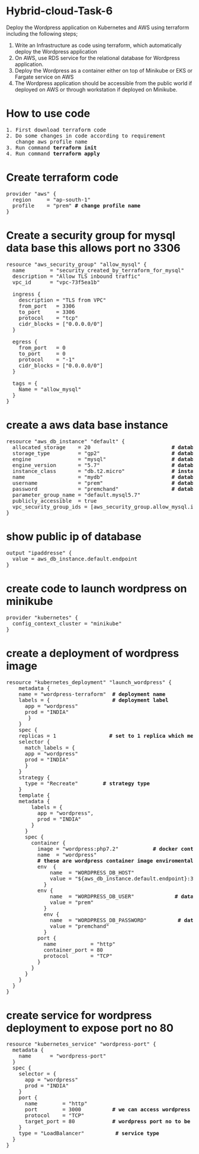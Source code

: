 # Hybrid-cloud-Task-6
Deploy the Wordpress application on Kubernetes and AWS using terraform including the following steps;

1.  Write an Infrastructure as code using terraform, which automatically deploy the Wordpress application
2.  On AWS, use RDS service for the relational database for Wordpress application.
3. Deploy the Wordpress as a container either on top of Minikube or EKS or Fargate service on AWS
4. The Wordpress application should be accessible from the public world if deployed on AWS or through workstation if deployed on Minikube.


# How to use code
<pre>
1. First download terraform code
2. Do some changes in code according to requirement
   change aws profile name 
3. Run command <b>terraform init</b>
4. Run command <b>terraform apply</b> </pre>

# Create  terraform code
<pre>
provider "aws" {
  region     = "ap-south-1"
  profile    = "prem" <b># change profile name</b>
}
</pre>
# Create a security group for mysql data base this allows port no 3306 
<pre>
resource "aws_security_group" "allow_mysql" {
  name        = "security_created_by_terraform_for_mysql"
  description = "Allow TLS inbound traffic"
  vpc_id      = "vpc-73f5ea1b"

  ingress {
    description = "TLS from VPC"
    from_port   = 3306
    to_port     = 3306
    protocol    = "tcp"
    cidr_blocks = ["0.0.0.0/0"]
  }

  egress {
    from_port   = 0
    to_port     = 0
    protocol    = "-1"
    cidr_blocks = ["0.0.0.0/0"]
  }

  tags = {
    Name = "allow_mysql"
  }
}
</pre>
# create a aws data base instance
<pre>
resource "aws_db_instance" "default" {
  allocated_storage    = 20                          <b># database storage size </b>
  storage_type         = "gp2"                       <b># database storage type </b>
  engine               = "mysql"                     <b># database type or database engine name </b>
  engine_version       = "5.7"                       <b># database version</b>
  instance_class       = "db.t2.micro"               <b># instance type in which database run</b>
  name                 = "mydb"                      <b># database name</b>
  username             = "prem"                      <b># database username</b>
  password             = "premchand"                 <b># database password</b> 
  parameter_group_name = "default.mysql5.7"          
  publicly_accessible  = true
  vpc_security_group_ids = [aws_security_group.allow_mysql.id,]
}
</pre>
# show public ip of database 
<pre>
output "ipaddresse" {
  value = aws_db_instance.default.endpoint
}
</pre>

# create code to launch wordpress on minikube
<pre>
provider "kubernetes" {
  config_context_cluster = "minikube"
}
</pre>
# create a deployment of wordpress image
<pre>
resource "kubernetes_deployment" "launch_wordpress" {
    metadata {
    name = "wordpress-terraform"  <b># deployment name</b>
    labels = {                    <b># deployment label</b>
      app = "wordpress"
      prod = "INDIA"
       }
    }
    spec {
    replicas = 1                 <b># set to 1 replica which means one wordpress container always run</b>  
    selector {
      match_labels = {
      app = "wordpress"
      prod = "INDIA"
      }
    }
    strategy {
      type = "Recreate"        <b># strategy type</b>
    }
    template {
    metadata {
        labels = {
          app = "wordpress",
          prod = "INDIA"
        }
      }
      spec {
        container {
          image = "wordpress:php7.2"           <b># docker container name of wordpress image</b>
          name  = "wordpress"
          <b># these are wordpress container image enviromental variables which are required</b>
          env  {
              name  = "WORDPRESS_DB_HOST"                    <b># wordpress database host name or url </b>
              value = "${aws_db_instance.default.endpoint}:3306"
            }
          env {
              name  = "WORDPRESS_DB_USER"             <b># database user name </b>
              value = "prem"
            }          
            env {
              name  = "WORDPRESS_DB_PASSWORD"          <b># database password</b>
              value = "premchand"
            }
          port {
            name           = "http"
            container_port = 80
            protocol       = "TCP"
          } 
        }
      }
    }
  }
}
</pre>
# create service for wordpress deployment to expose port no 80 
<pre>
resource "kubernetes_service" "wordpress-port" {
  metadata {
    name      = "wordpress-port"
  }
  spec {
    selector = {
      app = "wordpress"
      prod = "INDIA"     
    }
    port {
      name        = "http"
      port        = 3000          <b># we can access wordpress through port no 3000 of minikube ip </b>
      protocol    = "TCP"
      target_port = 80            <b># wordpress port no to be exposed to public</b>
    }   
    type = "LoadBalancer"          <b># service type</b>
  }
}
</pre>
